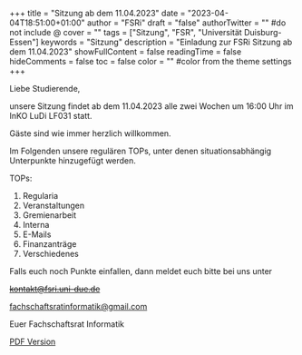 +++ 
title = "Sitzung ab dem 11.04.2023" 
date = "2023-04-04T18:51:00+01:00" 
author = "FSRi" 
draft = "false" 
authorTwitter = "" #do not include @ 
cover = "" 
tags = ["Sitzung", "FSR", "Universität Duisburg-Essen"] 
keywords = "Sitzung" 
description = "Einladung zur FSRi Sitzung ab dem 11.04.2023" 
showFullContent = false 
readingTime = false 
hideComments = false 
toc = false
color = "" #color from the theme settings 
+++

Liebe Studierende,

unsere Sitzung findet ab dem 11.04.2023 alle zwei Wochen um 16:00 Uhr im InKO LuDi LF031 statt.

Gäste sind wie immer herzlich willkommen.

Im Folgenden unsere regulären TOPs, unter denen situationsabhängig Unterpunkte
hinzugefügt werden.

TOPs:

1. Regularia
2. Veranstaltungen
3. Gremienarbeit
4. Interna
5. E-Mails
6. Finanzanträge
7. Verschiedenes

Falls euch noch Punkte einfallen, dann meldet euch bitte bei uns unter

~~kontakt@fsri.uni-due.de~~  

fachschaftsratinformatik@gmail.com

Euer Fachschaftsrat Informatik

[PDF Version](/einladung_2023_04_11.pdf)
